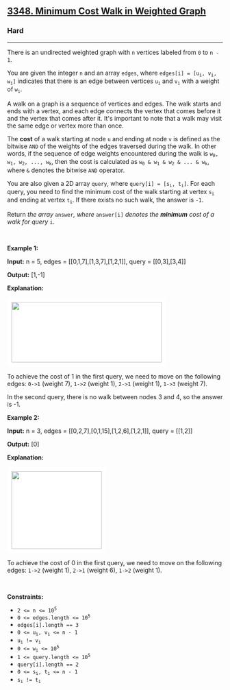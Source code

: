 <h2><a href="https://leetcode.com/problems/minimum-cost-walk-in-weighted-graph">3348. Minimum Cost Walk in Weighted Graph</a></h2><h3>Hard</h3><hr><p>There is an undirected weighted graph with <code>n</code> vertices labeled from <code>0</code> to <code>n - 1</code>.</p>

<p>You are given the integer <code>n</code> and an array <code>edges</code>, where <code>edges[i] = [u<sub>i</sub>, v<sub>i</sub>, w<sub>i</sub>]</code> indicates that there is an edge between vertices <code>u<sub>i</sub></code> and <code>v<sub>i</sub></code> with a weight of <code>w<sub>i</sub></code>.</p>

<p>A walk on a graph is a sequence of vertices and edges. The walk starts and ends with a vertex, and each edge connects the vertex that comes before it and the vertex that comes after it. It&#39;s important to note that a walk may visit the same edge or vertex more than once.</p>

<p>The <strong>cost</strong> of a walk starting at node <code>u</code> and ending at node <code>v</code> is defined as the bitwise <code>AND</code> of the weights of the edges traversed during the walk. In other words, if the sequence of edge weights encountered during the walk is <code>w<sub>0</sub>, w<sub>1</sub>, w<sub>2</sub>, ..., w<sub>k</sub></code>, then the cost is calculated as <code>w<sub>0</sub> &amp; w<sub>1</sub> &amp; w<sub>2</sub> &amp; ... &amp; w<sub>k</sub></code>, where <code>&amp;</code> denotes the bitwise <code>AND</code> operator.</p>

<p>You are also given a 2D array <code>query</code>, where <code>query[i] = [s<sub>i</sub>, t<sub>i</sub>]</code>. For each query, you need to find the minimum cost of the walk starting at vertex <code>s<sub>i</sub></code> and ending at vertex <code>t<sub>i</sub></code>. If there exists no such walk, the answer is <code>-1</code>.</p>

<p>Return <em>the array </em><code>answer</code><em>, where </em><code>answer[i]</code><em> denotes the <strong>minimum</strong> cost of a walk for query </em><code>i</code>.</p>

<p>&nbsp;</p>
<p><strong class="example">Example 1:</strong></p>

<div class="example-block">
<p><strong>Input:</strong> <span class="example-io">n = 5, edges = [[0,1,7],[1,3,7],[1,2,1]], query = [[0,3],[3,4]]</span></p>

<p><strong>Output:</strong> <span class="example-io">[1,-1]</span></p>

<p><strong>Explanation:</strong></p>
<img alt="" src="https://assets.leetcode.com/uploads/2024/01/31/q4_example1-1.png" style="padding: 10px; background: rgb(255, 255, 255); border-radius: 0.5rem; width: 351px; height: 141px;" />
<p>To achieve the cost of 1 in the first query, we need to move on the following edges: <code>0-&gt;1</code> (weight 7), <code>1-&gt;2</code> (weight 1), <code>2-&gt;1</code> (weight 1), <code>1-&gt;3</code> (weight 7).</p>

<p>In the second query, there is no walk between nodes 3 and 4, so the answer is -1.</p>

<p><strong class="example">Example 2:</strong></p>
</div>

<div class="example-block">
<p><strong>Input:</strong> <span class="example-io">n = 3, edges = [[0,2,7],[0,1,15],[1,2,6],[1,2,1]], query = [[1,2]]</span></p>

<p><strong>Output:</strong> <span class="example-io">[0]</span></p>

<p><strong>Explanation:</strong></p>
<img alt="" src="https://assets.leetcode.com/uploads/2024/01/31/q4_example2e.png" style="padding: 10px; background: rgb(255, 255, 255); border-radius: 0.5rem; width: 211px; height: 181px;" />
<p>To achieve the cost of 0 in the first query, we need to move on the following edges: <code>1-&gt;2</code> (weight 1), <code>2-&gt;1</code> (weight 6), <code>1-&gt;2</code> (weight 1).</p>
</div>

<p>&nbsp;</p>
<p><strong>Constraints:</strong></p>

<ul>
	<li><code>2 &lt;= n &lt;= 10<sup>5</sup></code></li>
	<li><code>0 &lt;= edges.length &lt;= 10<sup>5</sup></code></li>
	<li><code>edges[i].length == 3</code></li>
	<li><code>0 &lt;= u<sub>i</sub>, v<sub>i</sub> &lt;= n - 1</code></li>
	<li><code>u<sub>i</sub> != v<sub>i</sub></code></li>
	<li><code>0 &lt;= w<sub>i</sub> &lt;= 10<sup>5</sup></code></li>
	<li><code>1 &lt;= query.length &lt;= 10<sup>5</sup></code></li>
	<li><code>query[i].length == 2</code></li>
	<li><code>0 &lt;= s<sub>i</sub>, t<sub>i</sub> &lt;= n - 1</code></li>
	<li><code>s<sub>i</sub> !=&nbsp;t<sub>i</sub></code></li>
</ul>
